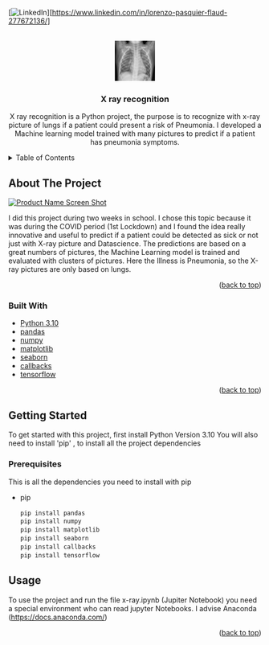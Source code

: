 <div id="top"></div>
<!--
      The X-ray Pneumonia Project
-->

[![LinkedIn][linkedin-shield]][https://www.linkedin.com/in/lorenzo-pasquier-flaud-277672136/]



<!-- PROJECT LOGO -->
<br />
<div align="center">
  <a href="https://github.com/github_username/repo_name">
    <img src="assets/x-ray-recognition.png" alt="Logo" width="80" height="80">
  </a>

<h3 align="center">X ray recognition</h3>

  <p align="center">
    X ray recognition is a Python project, the purpose is to recognize with x-ray picture of lungs if a patient could present a risk of Pneumonia. I developed a Machine learning model trained with many pictures to predict if a patient has pneumonia symptoms.
  </p>
</div>

<!-- TABLE OF CONTENTS -->
<details>
  <summary>Table of Contents</summary>
  <ol>
    <li>
      <a href="#about-the-project">About The Project</a>
      <ul>
        <li><a href="#built-with">Built With</a></li>
      </ul>
    </li>
    <li>
      <a href="#getting-started">Getting Started</a>
      <ul>
        <li><a href="#prerequisites">Prerequisites</a></li>
      </ul>
    </li>
    <li><a href="#usage">Usage</a></li>
  </ol>
</details>



<!-- ABOUT THE PROJECT -->
## About The Project

[![Product Name Screen Shot][product-screenshot]](https://example.com)

I did this project during two weeks in school. I chose this topic because it was during the COVID period (1st Lockdown) and I found the idea really innovative and useful to predict if a patient could be detected as sick or not just with X-ray picture and Datascience. The predictions are based on a great numbers of pictures, the Machine Learning model is trained and evaluated with clusters of pictures. Here the Illness is Pneumonia, so the X-ray pictures are only based on lungs.

<p align="right">(<a href="#top">back to top</a>)</p>

### Built With

* [Python 3.10](https://docs.python.org/3/)
* [pandas](https://pandas.pydata.org/docs/)
* [numpy](https://numpy.org/doc/)
* [matplotlib](https://matplotlib.org/stable/users/index.html)
* [seaborn](https://seaborn.pydata.org/)
* [callbacks](https://keras.io/api/callbacks/)
* [tensorflow](https://www.tensorflow.org/resources/models-datasets)

<p align="right">(<a href="#top">back to top</a>)</p>



<!-- GETTING STARTED -->
## Getting Started

To get started with this project, first install Python Version 3.10
You will also need to install 'pip' ,  to install all the project dependencies

### Prerequisites

This is all the dependencies you need to install with pip
* pip
  ```sh
  pip install pandas
  pip install numpy
  pip install matplotlib
  pip install seaborn
  pip install callbacks
  pip install tensorflow
  ```

<!-- USAGE EXAMPLES -->
## Usage

To use the project and run the file x-ray.ipynb (Jupiter Notebook) you need a special environment who can read jupyter Notebooks.
I advise Anaconda (https://docs.anaconda.com/)

<p align="right">(<a href="#top">back to top</a>)</p>

<!-- MARKDOWN LINKS & IMAGES -->
<!-- https://www.markdownguide.org/basic-syntax/#reference-style-links -->
[contributors-shield]: https://img.shields.io/github/contributors/github_username/repo_name.svg?style=for-the-badge
[contributors-url]: https://github.com/github_username/repo_name/graphs/contributors
[forks-shield]: https://img.shields.io/github/forks/github_username/repo_name.svg?style=for-the-badge
[forks-url]: https://github.com/github_username/repo_name/network/members
[stars-shield]: https://img.shields.io/github/stars/github_username/repo_name.svg?style=for-the-badge
[stars-url]: https://github.com/github_username/repo_name/stargazers
[issues-shield]: https://img.shields.io/github/issues/github_username/repo_name.svg?style=for-the-badge
[issues-url]: https://github.com/github_username/repo_name/issues
[license-shield]: https://img.shields.io/github/license/github_username/repo_name.svg?style=for-the-badge
[license-url]: https://github.com/github_username/repo_name/blob/master/LICENSE.txt
[linkedin-shield]: https://img.shields.io/badge/-LinkedIn-black.svg?style=for-the-badge&logo=linkedin&colorB=555
[linkedin-url]: https://linkedin.com/in/linkedin_username
[product-screenshot]: images/screenshot.png